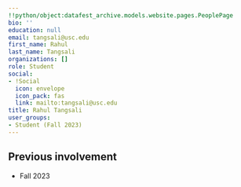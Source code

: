 ```yaml
---
!!python/object:datafest_archive.models.website.pages.PeoplePage
bio: ''
education: null
email: tangsali@usc.edu
first_name: Rahul
last_name: Tangsali
organizations: []
role: Student
social:
- !Social
  icon: envelope
  icon_pack: fas
  link: mailto:tangsali@usc.edu
title: Rahul Tangsali
user_groups:
- Student (Fall 2023)
---
```



## Previous involvement

* Fall 2023

